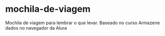 # mochila-de-viagem
 Mochila de viagem para lembrar o que levar. Baseado no curso Armazene dados no navegador da Alura 
